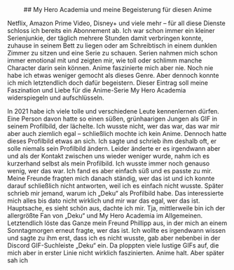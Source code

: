 <center>
## My Hero Academia und meine Begeisterung für diesen Anime
</center>

Netflix, Amazon Prime Video, Disney+ und viele mehr – für all diese Dienste schloss ich bereits ein Abonnement ab. Ich war schon immer ein kleiner Serienjunkie, der täglich mehrere Stunden damit verbringen konnte, zuhause in seinem Bett zu liegen oder am Schreibtisch in einem dunklen Zimmer zu sitzen und eine Serie zu schauen. Serien nahmen mich schon immer emotional mit und zeigten mir, wie toll oder schlimm manche Character darin sein können.
Anime faszinierte mich aber nie. Noch nie habe ich etwas weniger gemocht als dieses Genre. Aber dennoch konnte ich mich letztendlich doch dafür begeistern. Dieser Eintrag soll meine Faszination und Liebe für die Anime-Serie My Hero Academia widerspiegeln und aufschlüsseln.



In 2021 habe ich viele tolle und verschiedene Leute kennenlernen dürfen. Eine Person davon hatte so einen süßen, grünhaarigen Jungen als GIF in seinem Profilbild, der lächelte. Ich wusste nicht, wer das war, das war mir aber auch ziemlich egal – schließlich mochte ich kein Anime. Dennoch hatte dieses Profilbild etwas an sich. Ich sagte und schrieb ihm deshalb oft, er solle niemals sein Profilbild ändern.
Leider änderte er es irgendwann aber und als der Kontakt zwischen uns wieder weniger wurde, nahm ich es kurzerhand selbst als mein Profilbild. Ich wusste immer noch genauso wenig, wer das war. Ich fand es aber einfach süß und es passte zu mir. 
Meine Freunde fragten mich danach ständig, wer das ist und ich konnte darauf schließlich nicht antworten, weil ich es einfach nicht wusste. Später schrieb mir jemand, warum ich „Deku“ als Profilbild habe. Das interessierte mich alles bis dato nicht wirklich und mir war das egal, wer das ist. Hauptsache, es sieht schön aus, dachte ich mir. Tja, mittlerweile bin ich der allergrößte Fan von „Deku“ und My Hero Academia im Allgemeinen. Letztendlich löste das Ganze mein Freund Phillipp aus, in der mich an einem Sonntagmorgen erneut fragte, wer das ist. Ich wollte es irgendwann wissen und sagte zu ihm erst, dass ich es nicht wusste, gab aber nebenbei in der Discord GIF-Suchleiste „Deku“ ein. Da ploppten viele lustige GIFs auf, die mich aber in erster Linie nicht wirklich faszinierten. Anime halt. Aber später sah ich 

